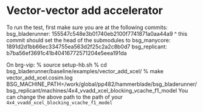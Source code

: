 # Vector-vector add accelerator

To run the test, first make sure you are at the following commits:
  bsg_bladerunner: 155547c548e3b01740eb2100f7741871a0aa44a9
    ^ this commit should set the head of the submodules to
    bsg_manycore: 1891d2d1bb66ec334755ea563d2f25c2a2c8b0d7
    bsg_replicant: b7ba56ef3691c41b40416772571204e5eea191da

On brg-vip: 
  % source setup-hb.sh
  % cd bsg_bladerunner/baseline/examples/vector_add_xcel/
  % make vector_add_xcel.cosim.log BSG_MACHINE_PATH=/work/global/pp482/hammerblade/bsg_bladerunner/bsg_replicant/machines/4x4_vvadd_xcel_blocking_vcache_f1_model
  You can change the above path to the path of your `4x4_vvadd_xcel_blocking_vcache_f1_model`
